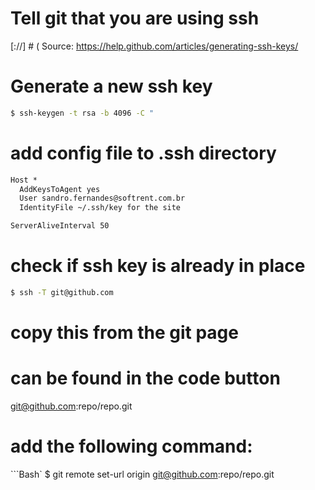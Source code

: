# Tell git that you are using ssh
[://] # ( Source: https://help.github.com/articles/generating-ssh-keys/ 

# Generate a new ssh key
```zsh
$ ssh-keygen -t rsa -b 4096 -C "

```


# add config file to .ssh directory

```txt
Host *
  AddKeysToAgent yes
  User sandro.fernandes@softrent.com.br
  IdentityFile ~/.ssh/key for the site

ServerAliveInterval 50
```

# check if ssh key is already in place
```bash
$ ssh -T git@github.com
```

# copy this from the git page 
# can be found in the code button
git@github.com:repo/repo.git
# add the following command:
```Bash`
$ git remote set-url origin git@github.com:repo/repo.git

```





 